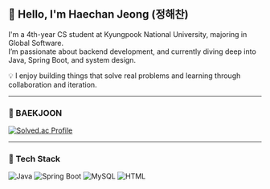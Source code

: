 ## 👋 Hello, I'm Haechan Jeong (정해찬)

I'm a 4th-year CS student at Kyungpook National University, majoring in Global Software.  
I’m passionate about backend development, and currently diving deep into Java, Spring Boot, and system design.  

💡 I enjoy building things that solve real problems and learning through collaboration and iteration.

---
### 🧮 BAEKJOON
[![Solved.ac Profile](http://mazassumnida.wtf/api/v2/generate_badge?boj=hcj0703)](https://solved.ac/hcj0703/)

---
### 🔧 Tech Stack
![Java](https://img.shields.io/badge/Java-007396?style=flat&logo=java&logoColor=white)
![Spring Boot](https://img.shields.io/badge/SpringBoot-6DB33F?style=flat&logo=springboot&logoColor=white)
![MySQL](https://img.shields.io/badge/MySQL-4479A1?style=flat&logo=mysql&logoColor=white)
![HTML](https://img.shields.io/badge/HTML5-E34F26?style=flat&logo=html5&logoColor=white)



